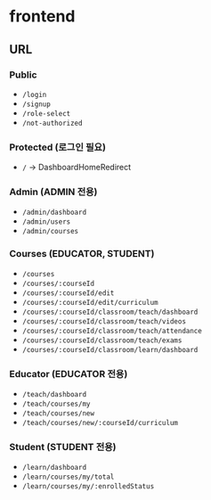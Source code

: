# frontend

## URL

### Public

- `/login`
- `/signup`
- `/role-select`
- `/not-authorized`

### Protected (로그인 필요)

- `/` → DashboardHomeRedirect

### Admin (ADMIN 전용)

- `/admin/dashboard`
- `/admin/users`
- `/admin/courses`

### Courses (EDUCATOR, STUDENT)

- `/courses`
- `/courses/:courseId`
- `/courses/:courseId/edit`
- `/courses/:courseId/edit/curriculum`
- `/courses/:courseId/classroom/teach/dashboard`
- `/courses/:courseId/classroom/teach/videos`
- `/courses/:courseId/classroom/teach/attendance`
- `/courses/:courseId/classroom/teach/exams`
- `/courses/:courseId/classroom/learn/dashboard`

### Educator (EDUCATOR 전용)

- `/teach/dashboard`
- `/teach/courses/my`
- `/teach/courses/new`
- `/teach/courses/new/:courseId/curriculum`

### Student (STUDENT 전용)

- `/learn/dashboard`
- `/learn/courses/my/total`
- `/learn/courses/my/:enrolledStatus`
